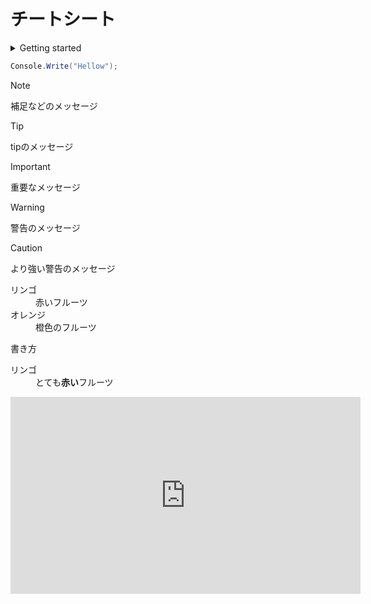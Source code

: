 # チートシート

<!-- 開閉できる仕組み -->
<details><summary> Getting started</summary>

  - [Quick start](quickstart.md)
  - [Writing more pages](more-pages.md)
  - [Custom navbar](custom-navbar.md)
  - [Cover page](cover.md)

</details>

<!-- プログラムの書き方 -->
```csharp
Console.Write("Hellow");
```

<!-- 警告表示の書き方 -->
> [!NOTE]
> 補足などのメッセージ

> [!TIP]
> tipのメッセージ

> [!IMPORTANT]
> 重要なメッセージ

> [!WARNING]
> 警告のメッセージ

> [!CAUTION]
> より強い警告のメッセージ

<!-- 説明リスト -->
<dl>
  <dt>リンゴ</dt>
  <dd>赤いフルーツ</dd>
  <dt>オレンジ</dt>
  <dd>橙色のフルーツ</dd>
</dl>

<!-- 協調 -->
書き方
<dl>
  <dt>リンゴ</dt>
  <dd> とても<strong>赤い</strong>フルーツ </dd>
</dl>

<!-- 動画 -->
<iframe width="560" height="315" 
src="https://www.youtube.com/watch?v=hFZGztobbq8" 
title="YouTube video player" 
frameborder="0" allowfullscreen>
</iframe>